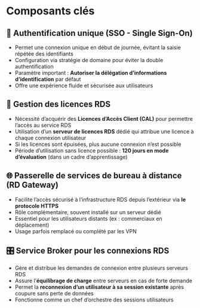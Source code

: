 # Composants clés

## 🔐 **Authentification unique (SSO - Single Sign-On)**

- Permet une connexion unique en début de journée, évitant la saisie répétée des identifiants
- Configuration via stratégie de domaine pour éviter la double authentification
- Paramètre important : **Autoriser la délégation d’informations d’identification** par défaut
- Offre une expérience fluide et sécurisée aux utilisateurs



## 📜 **Gestion des licences RDS**

- Nécessité d’acquérir des **Licences d’Accès Client (CAL)** pour permettre l’accès au service RDS
- Utilisation d’un **serveur de licences RDS** dédié qui attribue une licence à chaque connexion utilisateur
- Si les licences sont épuisées, plus aucune connexion n’est possible
- Période d’utilisation sans licence possible : **120 jours en mode d’évaluation** (dans un cadre d’apprentissage)



## 🌐 **Passerelle de services de bureau à distance (RD Gateway)**

- Facilite l’accès sécurisé à l’infrastructure RDS depuis l’extérieur via **le protocole HTTPS**
- Rôle complémentaire, souvent installé sur un serveur dédié
- Essentiel pour les utilisateurs distants (ex : commerciaux en déplacement)
- Usage parfois remplacé ou complété par les VPN



## 🎛️ **Service Broker pour les connexions RDS**

- Gère et distribue les demandes de connexion entre plusieurs serveurs RDS
- Assure l’**équilibrage de charge** entre serveurs en cas de forte demande
- Permet la **reconnexion d’un utilisateur à sa session existante** après coupure sans perte de données
- Fonctionne comme un chef d’orchestre des sessions utilisateurs
